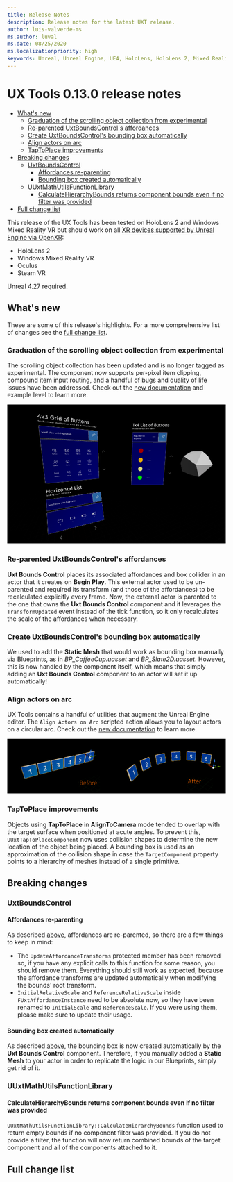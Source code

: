 ```yaml
---
title: Release Notes
description: Release notes for the latest UXT release.
author: luis-valverde-ms
ms.author: luval
ms.date: 08/25/2020
ms.localizationpriority: high
keywords: Unreal, Unreal Engine, UE4, HoloLens, HoloLens 2, Mixed Reality, development, MRTK, UXT, UX Tools, release notes
---
```


# UX Tools 0.13.0 release notes

- [What's new](#whats-new)
  - [Graduation of the scrolling object collection from experimental](#graduation-of-the-scrolling-object-collection-from-experimental)
  - [Re-parented UxtBoundsControl's affordances](#re-parented-uxtboundscontrols-affordances)
  - [Create UxtBoundsControl's bounding box automatically](#create-uxtboundscontrols-bounding-box-automatically)
  - [Align actors on arc](#align-actors-on-arc)
  - [TapToPlace improvements](#taptoplace-improvements)
- [Breaking changes](#breaking-changes)
  - [UxtBoundsControl](#uxtboundscontrol)
    - [Affordances re-parenting](#affordances-re-parenting)
    - [Bounding box created automatically](#bounding-box-created-automatically)
  - [UUxtMathUtilsFunctionLibrary](#uuxtmathutilsfunctionlibrary)
    - [CalculateHierarchyBounds returns component bounds even if no filter was provided](#calculatehierarchybounds-returns-component-bounds-even-if-no-filter-was-provided)
- [Full change list](#full-change-list)

This release of the UX Tools has been tested on HoloLens 2 and Windows Mixed Reality VR but should work on all [XR devices supported by Unreal Engine via OpenXR](https://docs.unrealengine.com/en-US/SharingAndReleasing/XRDevelopment/OpenXR/#platformsupport):
- HoloLens 2
- Windows Mixed Reality VR
- Oculus
- Steam VR

Unreal 4.27 required.

## What's new

These are some of this release's highlights. For a more comprehensive list of changes see the [full change list](#full-change-list).

### Graduation of the scrolling object collection from experimental

The scrolling object collection has been updated and is no longer tagged as experimental. The component now supports per-pixel item clipping, compound item input routing, and a handful of bugs and quality of life issues have been addressed. Check out the [new documentation](ScrollingObjectCollection.md) and example level to learn more.

![ScrollingObjectCollectionVariants](Images/ScrollingObjectCollection/ScrollingObjectCollectionVariants.png)

### Re-parented UxtBoundsControl's affordances

**Uxt Bounds Control** places its associated affordances and box collider in an actor that it creates on **Begin Play**. This external actor used to be un-parented and required its transform (and those of the affordances) to be recalculated explicitly every frame. Now, the external actor is parented to the one that owns the **Uxt Bounds Control** component and it leverages the `TransformUpdated` event instead of the tick function, so it only recalculates the scale of the affordances when necessary.

### Create UxtBoundsControl's bounding box automatically

We used to add the **Static Mesh** that would work as bounding box manually via Blueprints, as in *BP_CoffeeCup.uasset* and *BP_Slate2D.uasset*. However, this is now handled by the component itself, which means that simply adding an **Uxt Bounds Control** component to an actor will set it up automatically!

### Align actors on arc

UX Tools contains a handful of utilities that augment the Unreal Engine editor. The `Align Actors on Arc` scripted action allows you to layout actors on a circular arc. Check out the [new documentation](Utilities.md) to learn more.

![AlignActorsOnArc](Images/Utilities/UtilitiesAlignActorsOnArc.png)

### TapToPlace improvements

Objects using **TapToPlace** in **AlignToCamera** mode tended to overlap with the target surface when positioned at acute angles. To prevent this, `UUxtTapToPlaceComponent` now uses collision shapes to determine the new location of the object being placed. A bounding box is used as an approximation of the collision shape in case the `TargetComponent` property points to a hierarchy of meshes instead of a single primitive.

## Breaking changes

### UxtBoundsControl

#### Affordances re-parenting

As described [above](#re-parented-uxtboundscontrols-affordances), affordances are re-parented, so there are a few things to keep in mind:

- The `UpdateAffordanceTransforms` protected member has been removed so, if you have any explicit calls to this function for some reason, you should remove them. Everything should still work as expected, because the affordance transforms are updated automatically when modifying the bounds' root transform.
- `InitialRelativeScale` and `ReferenceRelativeScale` inside `FUxtAffordanceInstance` need to be absolute now, so they have been renamed to `InitialScale` and `ReferenceScale`. If you were using them, please make sure to update their usage.

#### Bounding box created automatically

As described [above](#create-uxtboundscontrols-bounding-box-automatically), the bounding box is now created automatically by the **Uxt Bounds Control** component. Therefore, if you manually added a **Static Mesh** to your actor in order to replicate the logic in our Blueprints, simply get rid of it.

### UUxtMathUtilsFunctionLibrary

#### CalculateHierarchyBounds returns component bounds even if no filter was provided

`UUxtMathUtilsFunctionLibrary::CalculateHierarchyBounds` function used to return empty bounds if no component filter was provided. If you do not provide a filter, the function will now return combined bounds of the target component and all of the components attached to it.

## Full change list
